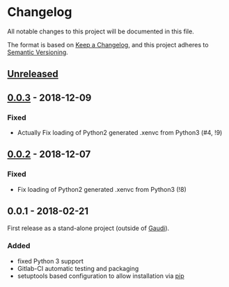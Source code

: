 # Changelog
All notable changes to this project will be documented in this file.

The format is based on [Keep a Changelog](https://keepachangelog.com/en/1.0.0/),
and this project adheres to [Semantic Versioning](https://semver.org/spec/v2.0.0.html).

## [Unreleased]


## [0.0.3] - 2018-12-09
### Fixed
- Actually Fix loading of Python2 generated .xenvc from Python3 (#4, !9)


## [0.0.2] - 2018-12-07
### Fixed
- Fix loading of Python2 generated .xenvc from Python3 (!8)


## 0.0.1 - 2018-02-21
First release as a stand-alone project (outside of [Gaudi](gaudi/Gaudi)).

### Added
- fixed Python 3 support
- Gitlab-CI automatic testing and packaging
- setuptools based configuration to allow installation via [pip](https://pypi.org/project/pip/)


[Unreleased]: https://gitlab.cern.ch/gaudi/xenv/compare/0.0.3...0.0-patches
[0.0.3]: https://gitlab.cern.ch/gaudi/xenv/compare/0.0.2...0.0.3
[0.0.2]: https://gitlab.cern.ch/gaudi/xenv/compare/0.0.1...0.0.2
